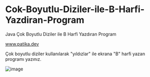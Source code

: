 # Cok-Boyutlu-Diziler-ile-B-Harfi-Yazdiran-Program
Java Çok Boyutlu Diziler ile B Harfi Yazdıran Program

www.patika.dev

Çok boyutlu diziler kullanılarak "yıldızlar" ile ekrana "B" harfi yazan programı yazınız.

 ![image](https://user-images.githubusercontent.com/123991935/224567416-19df2e35-d7fc-4624-b83f-09d8536dd2c7.png)
